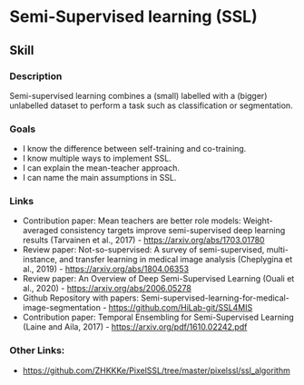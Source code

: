 # Semi-Supervised learning (SSL)

## Skill

### Description
Semi-supervised learning combines a (small) labelled with a (bigger) unlabelled dataset to perform a task such as classification or segmentation.

### Goals
* I know the difference between self-training and co-training.
* I know multiple ways to implement SSL.
* I can explain the mean-teacher approach.
* I can name the main assumptions in SSL.

### Links
* Contribution paper: Mean teachers are better role models: Weight-averaged consistency targets improve semi-supervised deep learning results (Tarvainen et al., 2017) - https://arxiv.org/abs/1703.01780
* Review paper: Not-so-supervised: A survey of semi-supervised, multi-instance, and transfer learning in medical image analysis (Cheplygina et al., 2019) - https://arxiv.org/abs/1804.06353
* Review paper: An Overview of Deep Semi-Supervised Learning (Ouali et al., 2020) - https://arxiv.org/abs/2006.05278
* Github Repository with papers: Semi-supervised-learning-for-medical-image-segmentation - https://github.com/HiLab-git/SSL4MIS
* Contribution paper: Temporal Ensembling for Semi-Supervised Learning (Laine and Aila, 2017) - https://arxiv.org/pdf/1610.02242.pdf


### Other Links:
* https://github.com/ZHKKKe/PixelSSL/tree/master/pixelssl/ssl_algorithm